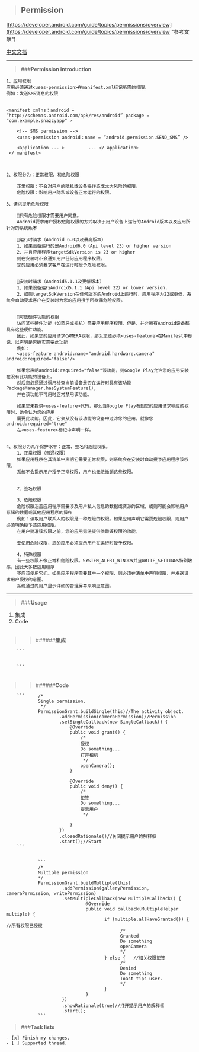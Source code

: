 > ## **Permission**

[https://developer.android.com/guide/topics/permissions/overview](https://developer.android.com/guide/topics/permissions/overview "参考文献")

[中文文档](./README.md)

----------

> ###**Permission introduction**

    1、应用权限
    应用必须通过<uses-permission>在manifest.xml标记所需的权限。
    例如：发送SMS消息的权限


    <manifest xmlns：android = “http://schemas.android.com/apk/res/android” package = “com.example.snazzyapp” >

        <!-- SMS permission -->
        <uses-permission android：name = “android.permission.SEND_SMS” />

        <application ... >         ... </ application>
     </ manifest>



    2、权限分为：正常权限、和危险权限

        正常权限：不会对用户的隐私或设备操作造成太大风险的权限。
        危险权限：影响用户隐私或设备正常运行的权限。

    3、请求提示危险权限

        🔺只有危险权限才需要用户同意。
        Android要求用户授权危险权限的方式取决于用户设备上运行的Android版本以及应用所针对的系统版本

        🔺运行时请求（Android 6.0以及最高版本）
        1、如果设备运行的是Android6.0（Api level 23）or higher version
        2、并且应用程序targetSdkVersion is 23 or higher
        则在安装时不会通知用户任何应用程序权限。
        您的应用必须要求客户在运行时授予危险权限。


        🔺安装时请求（Android5.1.1及更低版本）
        1、如果设备运行Android5.1.1（Api level 22）or lower version.
        2、或则targetSdkVersion在任何版本的Android上运行时，应用程序为22或更低，系统会自动要求客户在安装时为您的应用授予所欲偶危险权限。


        🔺可选硬件功能的权限
        访问某些硬件功能（如蓝牙或相机）需要应用程序权限。但是，并非所有Android设备都具有这些硬件功能。
        因此，如果您的应用请求CAMERA权限，那么您还必须<uses-feature>在Manifest中标记，以声明是否确实需要此功能
        例如：
        <uses-feature android:name="android.hardware.camera" android:required="false"/>

        如果您声明android:required="false"该功能，则Google Play允许您的应用安装在没有此功能的设备上。
        然后您必须通过调用检查当前设备是否在运行时具有该功能PackageManager.hasSystemFeature(),
        并在该功能不可用时正常禁用该功能。

        如果您未提供<uses-feature>代码，那么当Google Play看到您的应用请求响应的权限时，她会认为您的应用
        需要此功能。因此，它会从没有该功能的设备中过滤您的应用，就像您android:required="true"
        在<uses-feature>标记中声明一样。


    4、权限分为几个保护水平：正常、签名和危险权限。
        1、正常权限（普通权限）
        如果应用程序在其清单中声明它需要正常权限，则系统会在安装时自动授予应用程序该权限。
        系统不会提示用户授予正常权限，用户也无法撤销这些权限。


        2、签名权限

        3、危险权限
        危险权限涵盖应用程序需要涉及用户私人信息的数据或资源的区域，或则可能会影响用户存储的数据或其他应用程序的操作
        例如：读取用户联系人的权限是一种危险的权限。如果应用声明它需要危险权限，则用户必须明确授予该应用权限。
        在用户批准该权限之前，您的应用无法提供依赖该权限的功能。

        要使用危险权限，您的应用必须提示用户在运行时授予权限。

        4、特殊权限
        有一些权限不像正常和危险权限。SYSTEM_ALERT_WINDOW并且WRITE_SETTINGS特别敏感，因此大多数应用程序
        不应该使用它们。如果应用程序需要其中一个权限，则必须在清单中声明权限，并发送请求用户授权的意图。
        系统通过向用户显示详细的管理屏幕来响应意图。


----------

> ###**Usage**
1. 集成
2. Code


######

>>######**集成**

		```	
		

		```	
	
######
>>######**Code**

        ```		/*
                Single permission.
                 */
                PermissionGrant.buildSingle(this)//The activity object.
                        .addPermission(cameraPermission)//Permission
                        .setSingleCallback(new SingleCallback() {
                            @Override
                            public void grant() {
                                /*
                                授权
                                Do something...
                                打开相机
                                 */
                                openCamera();
                            }

                            @Override
                            public void deny() {
                                /*
                                拒签
                                Do something...
                                提示用户
                                 */
                               
                            }
                        })
                        .closedRationale()//关闭提示用户的解释框
                        .start();//Start
		```
                

 				```
                /*
                Multiple permission
                */
                PermissionGrant.buildMultiple(this)
                         .addPermission(galleryPermission, cameraPermission, writePermission)
                         .setMultipleCallback(new MultipleCallback() {
                                  @Override
                                  public void callback(MultipleHelper multiple) {
                                         if (multiple.allHaveGranted()) { //所有权限已授权
                                               /*
                                               Granted
                                               Do something
                                               openCamera
                                               */
                                         } else {	//相关权限拒签
                                               /*
                                               Denied
                                               Do something
                                               Toast tips user.
                                               */
                                         }
                                  }
                         })
                         .showRationale(true)//打开提示用户的解释框
                         .start();
        		```

>###**Task lists**

	- [x] Finish my changes.
	- [ ] Supported thread.


